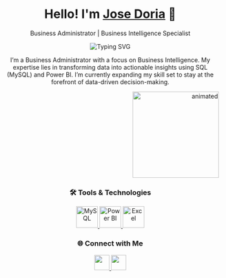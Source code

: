<p align="center">
  <h1 align="center">Hello! I'm <a href="https://github.com/Josedoria93">Jose Doria</a> 👋</h1>
  <p align="center">Business Administrator | Business Intelligence Specialist</p>
</p>

<p align="center">
  <img src="https://readme-typing-svg.herokuapp.com?font=Fira+Code&color=00C4CC&size=24&lines=Passionate+about+data+and+insights.;Expert+in+SQL%2C+MySQL%2C+and+Power+BI" alt="Typing SVG" />
</p>

<p align="center">
  I’m a Business Administrator with a focus on Business Intelligence. My expertise lies in transforming data into actionable insights using SQL (MySQL) and Power BI. I’m currently expanding my skill set to stay at the forefront of data-driven decision-making.
</p>

<p align="right">
  <img src="https://media.giphy.com/media/3o7aD1iE7mA9Xrcz9e/giphy.gif" alt="animated" width="200"/>
</p>

<h3 align="center">🛠️ Tools & Technologies</h3>
<p align="center">
  <a href="https://www.mysql.com/" target="_blank">
    <img src="https://www.svgrepo.com/show/27678/mysql.svg" alt="MySQL" width="50" height="50"/>
  </a>
  <a href="https://powerbi.microsoft.com/" target="_blank">
    <img src="https://upload.wikimedia.org/wikipedia/commons/2/2d/Power_BI_Logo.png" alt="Power BI" width="50" height="50"/>
  </a>
  <a href="https://www.microsoft.com/en-us/microsoft-365/excel" target="_blank">
    <img src="https://upload.wikimedia.org/wikipedia/commons/4/4f/Microsoft_Excel_Logo_%282018%29.svg" alt="Excel" width="50" height="50"/>
  </a>
</p>

<h3 align="center">🌐 Connect with Me</h3>
<p align="center">
  <a href="https://www.linkedin.com/in/jose-luis-doria-petro-75b78a211/">
    <img src="https://img.shields.io/badge/LinkedIn-%230077B5.svg?&style=for-the-badge&logo=linkedin&logoColor=white" height="35"/>
  </a> 
  <a href="mailto:joseluisdoria7@gmail.com">
    <img src="https://img.shields.io/badge/Gmail-%23333?style=for-the-badge&logo=gmail&logoColor=red" height="35"/>
  </a>
</p>




